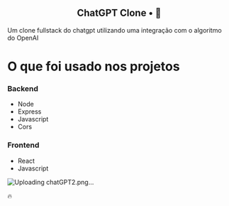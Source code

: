 ﻿<!-- <p align="center">
<img src="https://imgur.com/npkT3Tw.png" width="350" title="chatgpt">![chatGPT2](https://user-images.githubusercontent.com/112107085/229077202-f4c92061-318e-42bd-8128-2495fca616c5.png)

</p> -->


<h2 align="center">
  ChatGPT Clone • 🤖
</h2>

Um clone fullstack do chatgpt utilizando uma integração com o algoritmo do OpenAI

<!-- <p align="center">
<img src="" title="ChatGPT">
</p> -->

# O que foi usado nos projetos

### Backend
  - Node
  - Express
  - Javascript
  - Cors

### Frontend
  - React
  - Javascript


![Uploading chatGPT2.png…]()


🔥
